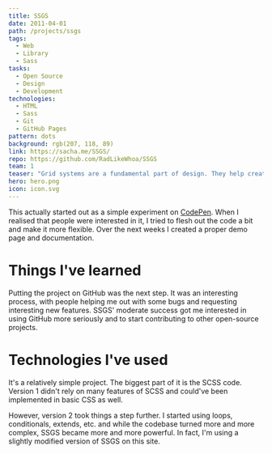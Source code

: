 ```yaml
---
title: SSGS
date: 2011-04-01
path: /projects/ssgs
tags:
  - Web
  - Library
  - Sass
tasks:
  - Open Source
  - Design
  - Development
technologies:
  - HTML
  - Sass
  - Git
  - GitHub Pages
pattern: dots
background: rgb(207, 118, 89)
link: https://sacha.me/SSGS/
repo: https://github.com/RadLikeWhoa/SSGS
team: 1
teaser: "Grid systems are a fundamental part of design. They help create layouts, that follow conventions created by nature or man. However, in web design they used to be difficult to set up. Some years ago, people started creating so-called grid systems, pieces of CSS that could be used to create layouts that follow pre-defined grids."
hero: hero.png
icon: icon.svg
---
```


This actually started out as a simple experiment on [CodePen](htt://codepen.io). When I realised that people were interested in it, I tried to flesh out the code a bit and make it more flexible. Over the next weeks I created a proper demo page and documentation.

# Things I've learned

Putting the project on GitHub was the next step. It was an interesting process, with people helping me out with some bugs and requesting interesting new features. SSGS' moderate success got me interested in using GitHub more seriously and to start contributing to other open-source projects.

# Technologies I've used

It's a relatively simple project. The biggest part of it is the SCSS code. Version 1 didn't rely on many features of SCSS and could've been implemented in basic CSS as well.

However, version 2 took things a step further. I started using loops, conditionals, extends, etc. and while the codebase turned more and more complex, SSGS became more and more powerful. In fact, I'm using a slightly modified version of SSGS on this site.
